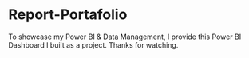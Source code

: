 # Report-Portafolio
To showcase my Power BI &amp; Data Management, I provide this Power BI Dashboard I built as a project. Thanks for watching.
